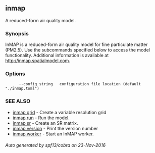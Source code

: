## inmap

A reduced-form air quality model.

### Synopsis


InMAP is a reduced-form air quality model for fine particulate matter (PM2.5).
			Use the subcommands specified below to access the model functionality.
      Additional information is available at http://inmap.spatialmodel.com.

### Options

```
      --config string   configuration file location (default "./inmap.toml")
```

### SEE ALSO
* [inmap grid](inmap_grid.md)	 - Create a variable resolution grid
* [inmap run](inmap_run.md)	 - Run the model.
* [inmap sr](inmap_sr.md)	 - Create an SR matrix.
* [inmap version](inmap_version.md)	 - Print the version number
* [inmap worker](inmap_worker.md)	 - Start an InMAP worker.

###### Auto generated by spf13/cobra on 23-Nov-2016
